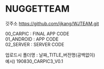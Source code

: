 # NUGGETTEAM

깃주소 https://github.com/ijkang/WJTEAM.git

00_CARPIC : FINAL APP CODE <br>
01_ANDROID : APP CODE <br>
02_SERVER : SERVER CODE

업로드시 폴더명 : 날짜_TITLE_버전명(공백없이) <br>
예시) 190830_CARPIC3_V0.1

